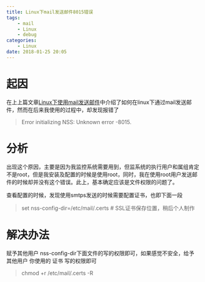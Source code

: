 ```yaml
---
title: Linux下mail发送邮件8015错误
tags:
    - mail
    - Linux
    - debug
categories:
    - Linux
date: 2018-01-25 20:05
---
```


# 起因

在上上篇文章[Linux下使用mail发送邮件](https://tyloafer.github.io/2017/12/03/mail/)中介绍了如何在linux下通过mail发送邮件，然而在后来我使用的过程中，却发现报错了

> Error initializing NSS: Unknown error -8015.

<!--more-->

# 分析

出现这个原因，主要是因为我监控系统需要用到，但监系统的执行用户和属组肯定不是root，但是我安装及配置的时候是使用root，同时，我在使用root用户发送邮件的时候却并没有这个错误。此上，基本确定应该是文件权限的问题了。

查看配置的时候，发现使用smtps发送的时候需要配置证书，也即下面一段

> set nss-config-dir=/etc/mail/.certs    # SSL证书保存位置，稍后个人制作

# 解决办法

赋予其他用户 nss-config-dir下面文件的写的权限即可，如果感觉不安全，给予其他用户 你使用的 证书 写的权限即可

> chmod +r /etc/mail/.certs -R


